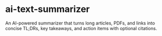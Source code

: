 # ai-text-summarizer
An AI-powered summarizer that turns long articles, PDFs, and links into concise TL;DRs, key takeaways, and action items with optional citations.
